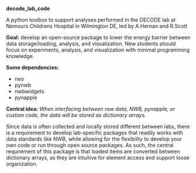 **decode_lab_code**

 A python toolbox to support analyses performed in the DECODE lab at Nemours Childrens Hospital in Wilmington DE, led by A.Hernan and R.Scott

**Goal:** develop an open-source package to lower the energy barrier between data storage/loading, analysis, and visualization. New students should focus on experiments, analysis, and visualization with minimal programming knowledge.

**Some dependencies:**
- neo
- pynwb
- nwbwidgets
- pynapple

**Central idea:** _When interfacing between raw data, NWB, pynapple, or custom code, the data will be stored as dictionary arrays._

Since data is often collected and locally stored different between labs, there is a requirement to develop lab-specific packages that readily works with data standards like NWB, while allowing for the flexibility to develop your own code or run through open source packages. As such, the central requirement of this package is that loaded items are converted between dictionary arrays, as they are intuitive for element access and support loose organization.

